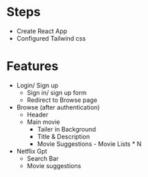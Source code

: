 # Steps
- Create React App
- Configured Tailwind css


# Features
- Login/ Sign up
     - Sign in/ sign up form
     - Redirect to Browse page
- Browse (after authentication)
     - Header
     - Main movie
        - Tailer in Background
        - Title & Description
        - Movie Suggestions
              - Movie Lists * N
- Netflix Gpt
     - Search Bar
     - Movie suggestions
     
